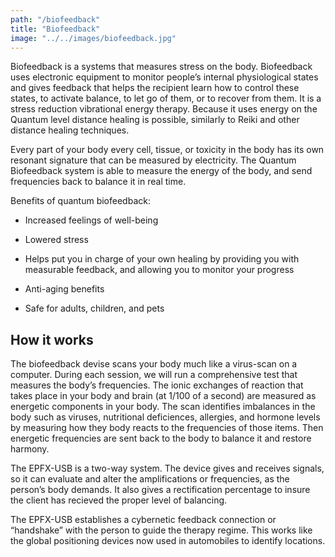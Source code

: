 ```yaml
---
path: "/biofeedback"
title: "Biofeedback"
image: "../../images/biofeedback.jpg"
---
```


Biofeedback is a systems that measures stress on the body. Biofeedback uses electronic equipment to monitor people’s internal physiological states and gives feedback that helps the recipient learn how to control these states, to activate balance, to let go of them, or to recover from them. It is a stress reduction vibrational energy therapy. Because it uses energy on the Quantum level distance healing is possible, similarly to Reiki and other distance healing techniques.

Every part of your body every cell, tissue, or toxicity in the body has its own resonant signature that can be measured by electricity. The Quantum Biofeedback system is able to measure the energy of the body, and send frequencies back to balance it in real time.

Benefits of quantum biofeedback:

- Increased feelings of well-being

- Lowered stress

- Helps put you in charge of your own healing by providing you with measurable feedback, and allowing you to monitor your progress

- Anti-aging benefits

- Safe for adults, children, and pets

## How it works

The biofeedback devise scans your body much like a virus-scan on a computer. During each session, we will run a comprehensive test that measures the body’s frequencies. The ionic exchanges of reaction that takes place in your body and brain (at 1/100 of a second) are measured as energetic components in your body. The scan identifies imbalances in the body such as viruses, nutritional deficiences, allergies, and hormone levels by measuring how they body reacts to the frequencies of those items. Then energetic frequencies are sent back to the body to balance it and restore harmony.

The EPFX-USB is a two-way system. The device gives and receives signals, so it can evaluate and alter the amplifications or frequencies, as the person’s body demands. It also gives a rectification percentage to insure the client has recieved the proper level of balancing.

The EPFX-USB establishes a cybernetic feedback connection or “handshake” with the person to guide the therapy regime. This works like the global positioning devices now used in automobiles to identify locations.
